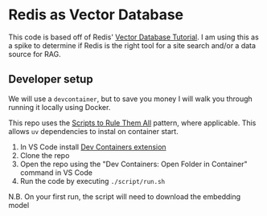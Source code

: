 # Redis as Vector Database 

This code is based off of Redis' [Vector Database Tutorial](https://redis.io/docs/latest/develop/get-started/vector-database/). I am using this as a spike to determine if Redis is the right tool for a site search and/or a data source for RAG.

## Developer setup

We will use a `devcontainer`, but to save you money I will walk you through running it locally using Docker.

This repo uses the [Scripts to Rule Them All](https://github.blog/engineering/scripts-to-rule-them-all/) pattern, where applicable.
This allows `uv` dependencies to instal on container start.

1. In VS Code install [Dev Containers extension](https://marketplace.visualstudio.com/items?itemName=ms-vscode-remote.remote-containers)
1. Clone the repo
1. Open the repo using the "Dev Containers: Open Folder in Container" command in VS Code
1. Run the code by executing `./script/run.sh`

N.B. On your first run, the script will need to download the embedding model
